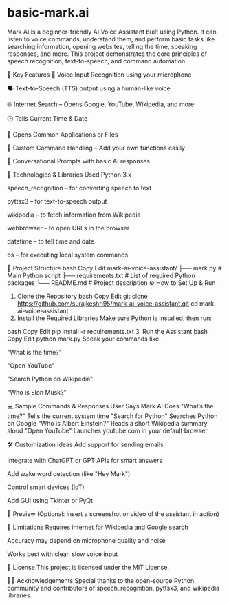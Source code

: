 # basic-mark.ai

Mark AI is a beginner-friendly AI Voice Assistant built using Python. It can listen to voice commands, understand them, and perform basic tasks like searching information, opening websites, telling the time, speaking responses, and more. This project demonstrates the core principles of speech recognition, text-to-speech, and command automation.

🚀 Key Features
🎤 Voice Input Recognition using your microphone

🗣️ Text-to-Speech (TTS) output using a human-like voice

🌐 Internet Search – Opens Google, YouTube, Wikipedia, and more

🕒 Tells Current Time & Date

📁 Opens Common Applications or Files

🔁 Custom Command Handling – Add your own functions easily

💬 Conversational Prompts with basic AI responses

🧠 Technologies & Libraries Used
Python 3.x

speech_recognition – for converting speech to text

pyttsx3 – for text-to-speech output

wikipedia – to fetch information from Wikipedia

webbrowser – to open URLs in the browser

datetime – to tell time and date

os – for executing local system commands

📂 Project Structure
bash
Copy
Edit
mark-ai-voice-assistant/
├── mark.py              # Main Python script
├── requirements.txt        # List of required Python packages
└── README.md               # Project description
⚙️ How to Set Up & Run
1. Clone the Repository
bash
Copy
Edit
git clone https://github.com/surajkeshri95/mark-ai-voice-assistant.git
cd mark-ai-voice-assistant
2. Install the Required Libraries
Make sure Python is installed, then run:

bash
Copy
Edit
pip install -r requirements.txt
3. Run the Assistant
bash
Copy
Edit
python mark.py
Speak your commands like:

"What is the time?"

"Open YouTube"

"Search Python on Wikipedia"

"Who is Elon Musk?"

💻 Sample Commands & Responses
User Says	Mark AI Does
"What’s the time?"	Tells the current system time
"Search for Python"	Searches Python on Google
"Who is Albert Einstein?"	Reads a short Wikipedia summary aloud
"Open YouTube"	Launches youtube.com in your default browser

🛠️ Customization Ideas
Add support for sending emails

Integrate with ChatGPT or GPT APIs for smart answers

Add wake word detection (like "Hey Mark")

Control smart devices (IoT)

Add GUI using Tkinter or PyQt

📸 Preview
(Optional: Insert a screenshot or video of the assistant in action)

📌 Limitations
Requires internet for Wikipedia and Google search

Accuracy may depend on microphone quality and noise

Works best with clear, slow voice input

📜 License
This project is licensed under the MIT License.

🙋‍♂️ Acknowledgements
Special thanks to the open-source Python community and contributors of speech_recognition, pyttsx3, and wikipedia libraries.

